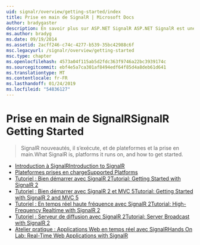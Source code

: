 ```yaml
---
uid: signalr/overview/getting-started/index
title: Prise en main de SignalR | Microsoft Docs
author: bradygaster
description: En savoir plus sur ASP.NET SignalR ASP.NET SignalR est une nouvelle bibliothèque pour les développeurs ASP.NET qui facilite le développement des fonctionnalités web en temps réel. SignalR permet bi...
ms.author: bradyg
ms.date: 09/19/2014
ms.assetid: 2acff246-c74c-4277-b539-35bc42988c6f
msc.legacyurl: /signalr/overview/getting-started
msc.type: chapter
ms.openlocfilehash: 4573a04f115ab5d2fdc363f9746a22bc3939174c
ms.sourcegitcommit: ebf4e5a7ca301af8494edf64f85d4a8deb61d641
ms.translationtype: MT
ms.contentlocale: fr-FR
ms.lasthandoff: 01/24/2019
ms.locfileid: "54836127"
---
```

<a name="signalr-getting-started"></a><span data-ttu-id="e5689-104">Prise en main de SignalR</span><span class="sxs-lookup"><span data-stu-id="e5689-104">SignalR Getting Started</span></span>
====================
> <span data-ttu-id="e5689-105">SignalR nouveautés, il s’exécute, et de plateformes et la prise en main.</span><span class="sxs-lookup"><span data-stu-id="e5689-105">What SignalR is, platforms it runs on, and how to get started.</span></span>


- [<span data-ttu-id="e5689-106">Introduction à SignalR</span><span class="sxs-lookup"><span data-stu-id="e5689-106">Introduction to SignalR</span></span>](introduction-to-signalr.md)
- [<span data-ttu-id="e5689-107">Plateformes prises en charge</span><span class="sxs-lookup"><span data-stu-id="e5689-107">Supported Platforms</span></span>](supported-platforms.md)
- [<span data-ttu-id="e5689-108">Tutoriel : Bien démarrer avec SignalR 2</span><span class="sxs-lookup"><span data-stu-id="e5689-108">Tutorial: Getting Started with SignalR 2</span></span>](tutorial-getting-started-with-signalr.md)
- [<span data-ttu-id="e5689-109">Tutoriel : Bien démarrer avec SignalR 2 et MVC 5</span><span class="sxs-lookup"><span data-stu-id="e5689-109">Tutorial: Getting Started with SignalR 2 and MVC 5</span></span>](tutorial-getting-started-with-signalr-and-mvc.md)
- [<span data-ttu-id="e5689-110">Tutoriel : En temps réel haute fréquence avec SignalR 2</span><span class="sxs-lookup"><span data-stu-id="e5689-110">Tutorial: High-Frequency Realtime with SignalR 2</span></span>](tutorial-high-frequency-realtime-with-signalr.md)
- [<span data-ttu-id="e5689-111">Tutoriel : Serveur de diffusion avec SignalR 2</span><span class="sxs-lookup"><span data-stu-id="e5689-111">Tutorial: Server Broadcast with SignalR 2</span></span>](tutorial-server-broadcast-with-signalr.md)
- [<span data-ttu-id="e5689-112">Atelier pratique : Applications Web en temps réel avec SignalR</span><span class="sxs-lookup"><span data-stu-id="e5689-112">Hands On Lab: Real-Time Web Applications with SignalR</span></span>](real-time-web-applications-with-signalr.md)
